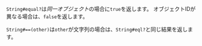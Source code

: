 `String#equal?`は*同一オブジェクト*の場合に`true`を返します。
オブジェクトIDが異なる場合は、`false`を返します。

`String#==(other)`は`other`が文字列の場合は、`String#eql?`と同じ結果を返します。

